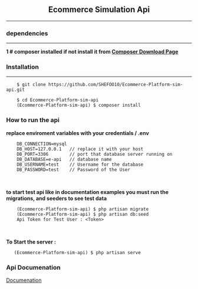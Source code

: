 


<h2 align='center'> Ecommerce Simulation Api </h2>
<hr>

### dependencies
----
**1 # composer installed
if not install it from [ Composer Download Page ](https://getcomposer.org/download/)**



### Installation
----

```code
    $ git clone https://github.com/SHEFOO10/Ecommerce-Platform-sim-api.git

    $ cd Ecommerce-Platform-sim-api
    (Ecommerce-Platform-sim-api) $ composer install
```

### How to run the api
**replace enviroment variables with your credentials / .env**
```env
    DB_CONNECTION=mysql
    DB_HOST=127.0.0.1   // replace it with your host
    DB_PORT=3306        // port that database server running on
    DB_DATABASE=e-api   // database name
    DB_USERNAME=test    // Username for the database
    DB_PASSWORD=test    // Password of the User
```

<br>

**to start test api like in documentation examples
you must run the migrations, and seeders to see test data**
```code
    (Ecommerce-Platform-sim-api) $ php artisan migrate
    (Ecommerce-Platform-sim-api) $ php artisan db:seed
    Api Token for Test User : <Token>
```
<br>

**To Start the server :**
```code
   (Ecommerce-Platform-sim-api) $ php artisan serve
```

### Api Documenation
[Documenation](https://documenter.getpostman.com/view/23024573/2s9YywdeKo)
